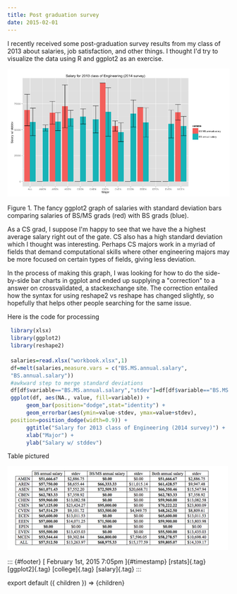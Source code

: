 ```yaml
---
title: Post graduation survey
date: 2015-02-01
---
```


I recently received some post-graduation survey results from my class of
2013 about salaries, job satisfaction, and other things. I thought I'd
try to visualize the data using R and ggplot2 as an exercise.

[](http://i.imgur.com/5rVnQHC.png)

![](/media/109823235838_0.png)

Figure 1. The fancy ggplot2 graph of salaries with standard deviation
bars comparing salaries of BS/MS grads (red) with BS grads (blue).

As a CS grad, I suppose I'm happy to see that we have the a highest
average salary right out of the gate. CS also has a high standard
deviation which I thought was interesting. Perhaps CS majors work in a
myriad of fields that demand computational skills where other
engineering majors may be more focused on certain types of fields,
giving less deviation.

In the process of making this graph, I was looking for how to do the
side-by-side bar charts in ggplot and ended up supplying a "correction"
to a answer on crossvalidated, a stackexchange site. The correction
entailed how the syntax for using reshape2 vs reshape has changed
slightly, so hopefully that helps other people searching for the same
issue.

Here is the code for processing

```R
 library(xlsx)
 library(ggplot2)
 library(reshape2)

 salaries=read.xlsx("workbook.xlsx",1)
 df=melt(salaries,measure.vars = c("BS.MS.annual.salary",
 "BS.annual.salary"))
 #awkward step to merge standard deviations
 df[df$variable=="BS.MS.annual.salary","stdev"]=df[df$variable=="BS.MS.annual.salary","stdev.1"]
 ggplot(df, aes(NA., value, fill=variable)) +
      geom_bar(position="dodge",stat="identity") +
      geom_errorbar(aes(ymin=value-stdev, ymax=value+stdev),
 position=position_dodge(width=0.9)) +
      ggtitle("Salary for 2013 class of Engineering (2014 survey)") +
      xlab("Major") +
      ylab("Salary w/ stddev")
```

Table pictured

![](/media/109823235838_1.png)

::: {#footer}
[ February 1st, 2015 7:05pm ]{#timestamp} [rstats]{.tag} [ggplot2]{.tag}
[college]{.tag} [salary]{.tag}
:::

export default ({ children }) => <Layout>{children}</Layout>
